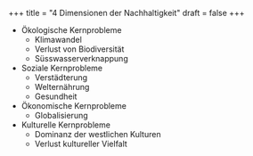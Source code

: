 +++
title = "4 Dimensionen der Nachhaltigkeit"
draft = false
+++

-   Ökologische Kernprobleme
    -   Klimawandel
    -   Verlust von Biodiversität
    -   Süsswasserverknappung
-   Soziale Kernprobleme
    -   Verstädterung
    -   Welternährung
    -   Gesundheit
-   Ökonomische Kernprobleme
    -   Globalisierung
-   Kulturelle Kernprobleme
    -   Dominanz der westlichen Kulturen
    -   Verlust kultureller Vielfalt